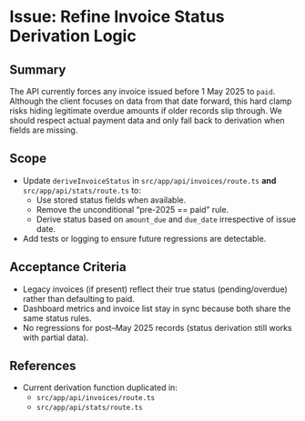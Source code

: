 # Issue: Refine Invoice Status Derivation Logic

## Summary
The API currently forces any invoice issued before 1 May 2025 to `paid`. Although the client focuses on data from that date forward, this hard clamp risks hiding legitimate overdue amounts if older records slip through. We should respect actual payment data and only fall back to derivation when fields are missing.

## Scope
- Update `deriveInvoiceStatus` in `src/app/api/invoices/route.ts` **and** `src/app/api/stats/route.ts` to:
  - Use stored status fields when available.
  - Remove the unconditional “pre-2025 == paid” rule.
  - Derive status based on `amount_due` and `due_date` irrespective of issue date.
- Add tests or logging to ensure future regressions are detectable.

## Acceptance Criteria
- Legacy invoices (if present) reflect their true status (pending/overdue) rather than defaulting to paid.
- Dashboard metrics and invoice list stay in sync because both share the same status rules.
- No regressions for post–May 2025 records (status derivation still works with partial data).

## References
- Current derivation function duplicated in:
  - `src/app/api/invoices/route.ts`
  - `src/app/api/stats/route.ts`

